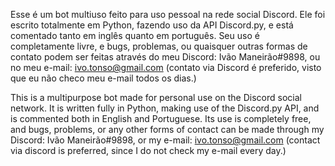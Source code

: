 Esse é um bot multiuso feito para uso pessoal na rede social Discord. Ele foi escrito totalmente em Python, fazendo uso da API Discord.py, e está comentado tanto em inglês quanto em português. Seu uso é completamente livre, e bugs, problemas, ou quaisquer outras formas de contato podem ser feitas através do meu Discord: Ivão Maneirão#9898, ou no meu e-mail: ivo.tonso@gmail.com (contato via Discord é preferido, visto que eu não checo meu e-mail todos os dias.)

This is a multipurpose bot made for personal use on the Discord social network. It is written fully in Python, making use of the Discord.py API, and is commented both in English and Portuguese. Its use is completely free, and bugs, problems, or any other forms of contact can be made through my Discord: Ivão Maneirão#9898, or my e-mail: ivo.tonso@gmail.com (contact via discord is preferred, since I do not check my e-mail every day.) 
